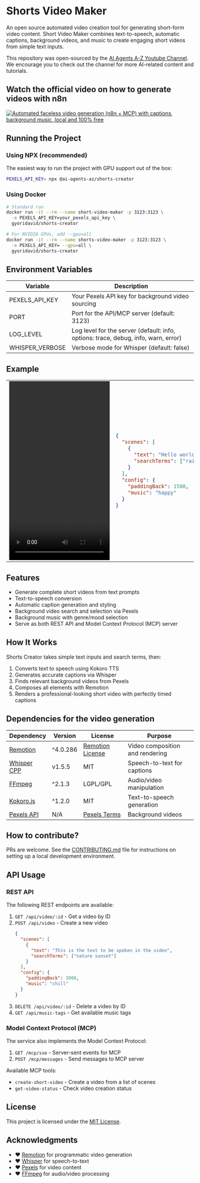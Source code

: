 # Shorts Video Maker

An open source automated video creation tool for generating short-form video content. Short Video Maker combines text-to-speech, automatic captions, background videos, and music to create engaging short videos from simple text inputs.

This repository was open-sourced by the [AI Agents A-Z Youtube Channel](https://www.youtube.com/channel/UCloXqLhp_KGhHBe1kwaL2Tg). We encourage you to check out the channel for more AI-related content and tutorials.

## Watch the official video on how to generate videos with n8n

[![Automated faceless video generation (n8n + MCP) with captions, background music, local and 100% free](https://img.youtube.com/vi/jzsQpn-AciM/0.jpg)](https://www.youtube.com/watch?v=jzsQpn-AciM)

## Running the Project

### Using NPX (recommended)

The easiest way to run the project with GPU support out of the box:

```bash
PEXELS_API_KEY= npx @ai-agents-az/shorts-creator
```

### Using Docker

```bash
# Standard run
docker run -it --rm --name short-video-maker -p 3123:3123 \
  -e PEXELS_API_KEY=your_pexels_api_key \
  gyoridavid/shorts-creator

# For NVIDIA GPUs, add --gpu=all
docker run -it --rm --name shorts-video-maker -p 3123:3123 \
  -e PEXELS_API_KEY= --gpu=all \
  gyoridavid/shorts-creator
```

## Environment Variables

| Variable        | Description                                                                        |
| --------------- | ---------------------------------------------------------------------------------- |
| PEXELS_API_KEY  | Your Pexels API key for background video sourcing                                  |
| PORT            | Port for the API/MCP server (default: 3123)                                        |
| LOG_LEVEL       | Log level for the server (default: info, options: trace, debug, info, warn, error) |
| WHISPER_VERBOSE | Verbose mode for Whisper (default: false)                                          |

## Example

<table>
  <tr>
    <td>
    <video src="https://github.com/user-attachments/assets/bb7ce80f-e6e1-44e5-ba4e-9b13d917f55b" width="270" height="480"></video>
    </td>
<td>

```json
{
  "scenes": [
    {
      "text": "Hello world! Enjoy using this tool to create awesome AI workflows",
      "searchTerms": ["rainbow"]
    }
  ],
  "config": {
    "paddingBack": 1500,
    "music": "happy"
  }
}
```

</td>
  </tr>
</table>

## Features

- Generate complete short videos from text prompts
- Text-to-speech conversion
- Automatic caption generation and styling
- Background video search and selection via Pexels
- Background music with genre/mood selection
- Serve as both REST API and Model Context Protocol (MCP) server

## How It Works

Shorts Creator takes simple text inputs and search terms, then:

1. Converts text to speech using Kokoro TTS
2. Generates accurate captions via Whisper
3. Finds relevant background videos from Pexels
4. Composes all elements with Remotion
5. Renders a professional-looking short video with perfectly timed captions

## Dependencies for the video generation

| Dependency                                             | Version  | License                                                                           | Purpose                         |
| ------------------------------------------------------ | -------- | --------------------------------------------------------------------------------- | ------------------------------- |
| [Remotion](https://remotion.dev/)                      | ^4.0.286 | [Remotion License](https://github.com/remotion-dev/remotion/blob/main/LICENSE.md) | Video composition and rendering |
| [Whisper CPP](https://github.com/ggml-org/whisper.cpp) | v1.5.5   | MIT                                                                               | Speech-to-text for captions     |
| [FFmpeg](https://ffmpeg.org/)                          | ^2.1.3   | LGPL/GPL                                                                          | Audio/video manipulation        |
| [Kokoro.js](https://www.npmjs.com/package/kokoro-js)   | ^1.2.0   | MIT                                                                               | Text-to-speech generation       |
| [Pexels API](https://www.pexels.com/api/)              | N/A      | [Pexels Terms](https://www.pexels.com/license/)                                   | Background videos               |

## How to contribute?

PRs are welcome.
See the [CONTRIBUTING.md](CONTRIBUTING.md) file for instructions on setting up a local development environment.

## API Usage

### REST API

The following REST endpoints are available:

1. `GET /api/video/:id` - Get a video by ID
2. `POST /api/video` - Create a new video
   ```json
   {
     "scenes": [
       {
         "text": "This is the text to be spoken in the video",
         "searchTerms": ["nature sunset"]
       }
     ],
     "config": {
       "paddingBack": 3000,
       "music": "chill"
     }
   }
   ```
3. `DELETE /api/video/:id` - Delete a video by ID
4. `GET /api/music-tags` - Get available music tags

### Model Context Protocol (MCP)

The service also implements the Model Context Protocol:

1. `GET /mcp/sse` - Server-sent events for MCP
2. `POST /mcp/messages` - Send messages to MCP server

Available MCP tools:

- `create-short-video` - Create a video from a list of scenes
- `get-video-status` - Check video creation status

## License

This project is licensed under the [MIT License](LICENSE).

## Acknowledgments

- ❤️ [Remotion](https://remotion.dev/) for programmatic video generation
- ❤️ [Whisper](https://github.com/ggml-org/whisper.cpp) for speech-to-text
- ❤️ [Pexels](https://www.pexels.com/) for video content
- ❤️ [FFmpeg](https://ffmpeg.org/) for audio/video processing
